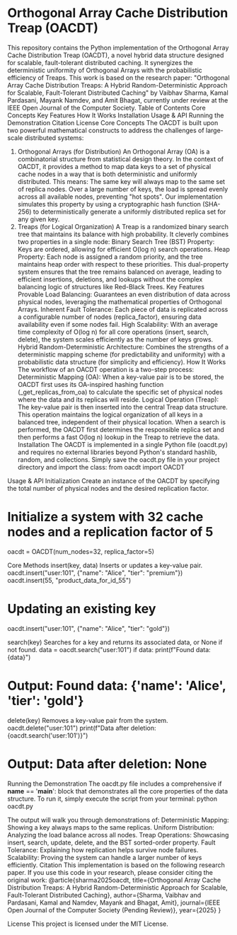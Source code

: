 # Orthogonal Array Cache Distribution Treap (OACDT)
This repository contains the Python implementation of the Orthogonal Array Cache Distribution Treap (OACDT), a novel hybrid data structure designed for scalable, fault-tolerant distributed caching. It synergizes the deterministic uniformity of Orthogonal Arrays with the probabilistic efficiency of Treaps.
This work is based on the research paper: "Orthogonal Array Cache Distribution Treaps: A Hybrid Random-Deterministic Approach for Scalable, Fault-Tolerant Distributed Caching" by Vaibhav Sharma, Kamal Pardasani, Mayank Namdev, and Amit Bhagat, currently under review at the IEEE Open Journal of the Computer Society.
Table of Contents
Core Concepts
Key Features
How It Works
Installation
Usage & API
Running the Demonstration
Citation
License
Core Concepts
The OACDT is built upon two powerful mathematical constructs to address the challenges of large-scale distributed systems:
1. Orthogonal Arrays (for Distribution)
An Orthogonal Array (OA) is a combinatorial structure from statistical design theory. In the context of OACDT, it provides a method to map data keys to a set of physical cache nodes in a way that is both deterministic and uniformly distributed. This means:
The same key will always map to the same set of replica nodes.
Over a large number of keys, the load is spread evenly across all available nodes, preventing "hot spots".
Our implementation simulates this property by using a cryptographic hash function (SHA-256) to deterministically generate a uniformly distributed replica set for any given key.
2. Treaps (for Logical Organization)
A Treap is a randomized binary search tree that maintains its balance with high probability. It cleverly combines two properties in a single node:
Binary Search Tree (BST) Property: Keys are ordered, allowing for efficient O(log n) search operations.
Heap Property: Each node is assigned a random priority, and the tree maintains heap order with respect to these priorities.
This dual-property system ensures that the tree remains balanced on average, leading to efficient insertions, deletions, and lookups without the complex balancing logic of structures like Red-Black Trees.
Key Features
Provable Load Balancing: Guarantees an even distribution of data across physical nodes, leveraging the mathematical properties of Orthogonal Arrays.
Inherent Fault Tolerance: Each piece of data is replicated across a configurable number of nodes (replica_factor), ensuring data availability even if some nodes fail.
High Scalability: With an average time complexity of O(log n) for all core operations (insert, search, delete), the system scales efficiently as the number of keys grows.
Hybrid Random-Deterministic Architecture: Combines the strengths of a deterministic mapping scheme (for predictability and uniformity) with a probabilistic data structure (for simplicity and efficiency).
How It Works
The workflow of an OACDT operation is a two-step process:
Deterministic Mapping (OA): When a key-value pair is to be stored, the OACDT first uses its OA-inspired hashing function (_get_replicas_from_oa) to calculate the specific set of physical nodes where the data and its replicas will reside.
Logical Operation (Treap): The key-value pair is then inserted into the central Treap data structure. This operation maintains the logical organization of all keys in a balanced tree, independent of their physical location.
When a search is performed, the OACDT first determines the responsible replica set and then performs a fast O(log n) lookup in the Treap to retrieve the data.
Installation
The OACDT is implemented in a single Python file (oacdt.py) and requires no external libraries beyond Python's standard hashlib, random, and collections.
Simply save the oacdt.py file in your project directory and import the class:
from oacdt import OACDT


Usage & API
Initialization
Create an instance of the OACDT by specifying the total number of physical nodes and the desired replication factor.
# Initialize a system with 32 cache nodes and a replication factor of 5
oacdt = OACDT(num_nodes=32, replica_factor=5)


Core Methods
insert(key, data)
Inserts or updates a key-value pair.
oacdt.insert("user:101", {"name": "Alice", "tier": "premium"})
oacdt.insert(55, "product_data_for_id_55")

# Updating an existing key
oacdt.insert("user:101", {"name": "Alice", "tier": "gold"})


search(key)
Searches for a key and returns its associated data, or None if not found.
data = oacdt.search("user:101")
if data:
    print(f"Found data: {data}")
# Output: Found data: {'name': 'Alice', 'tier': 'gold'}


delete(key)
Removes a key-value pair from the system.
oacdt.delete("user:101")
print(f"Data after deletion: {oacdt.search('user:101')}")
# Output: Data after deletion: None


Running the Demonstration
The oacdt.py file includes a comprehensive if __name__ == '__main__': block that demonstrates all the core properties of the data structure. To run it, simply execute the script from your terminal:
python oacdt.py


The output will walk you through demonstrations of:
Deterministic Mapping: Showing a key always maps to the same replicas.
Uniform Distribution: Analyzing the load balance across all nodes.
Treap Operations: Showcasing insert, search, update, delete, and the BST sorted-order property.
Fault Tolerance: Explaining how replication helps survive node failures.
Scalability: Proving the system can handle a larger number of keys efficiently.
Citation
This implementation is based on the following research paper. If you use this code in your research, please consider citing the original work:
@article{sharma2025oacdt,
  title={Orthogonal Array Cache Distribution Treaps: A Hybrid Random-Deterministic Approach for Scalable, Fault-Tolerant Distributed Caching},
  author={Sharma, Vaibhav and Pardasani, Kamal and Namdev, Mayank and Bhagat, Amit},
  journal={IEEE Open Journal of the Computer Society (Pending Review)},
  year={2025}
}


License
This project is licensed under the MIT License.
